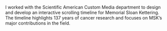 I worked with the Scientific American Custom Media department to design and develop an interactive scrolling timeline for Memorial Sloan Kettering. The timeline highlights 137 years of cancer research and focuses on MSK’s major contributions in the field.
